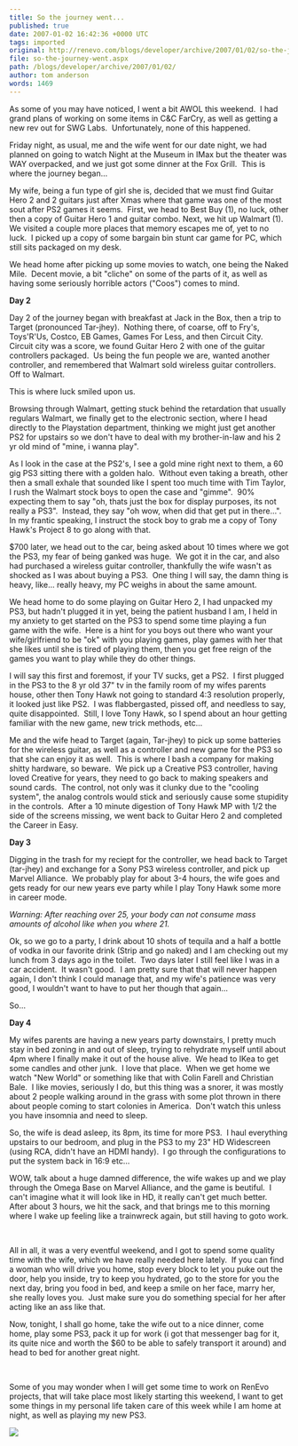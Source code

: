 ```yaml
---
title: So the journey went...
published: true
date: 2007-01-02 16:42:36 +0000 UTC
tags: imported 
original: http://renevo.com/blogs/developer/archive/2007/01/02/so-the-journey-went.aspx
file: so-the-journey-went.aspx
path: /blogs/developer/archive/2007/01/02/
author: tom anderson
words: 1469
---
```

As some of you may have noticed, I went a bit AWOL this weekend.  I had grand plans of working on some items in C&C FarCry, as well as getting a new rev out for SWG Labs.  Unfortunately, none of this happened.

Friday night, as usual, me and the wife went for our date night, we had planned on going to watch Night at the Museum in IMax but the theater was WAY overpacked, and we just got some dinner at the Fox Grill.  This is where the journey began...

My wife, being a fun type of girl she is, decided that we must find Guitar Hero 2 and 2 guitars just after Xmas where that game was one of the most sout after PS2 games it seems.  First, we head to Best Buy (1), no luck, other then a copy of Guitar Hero 1 and guitar combo. Next, we hit up Walmart (1). We visited a couple more places that memory escapes me of, yet to no luck.  I picked up a copy of some bargain bin stunt car game for PC, which still sits packaged on my desk.

We head home after picking up some movies to watch, one being the Naked Mile.  Decent movie, a bit "cliche" on some of the parts of it, as well as having some seriously horrible actors ("Coos") comes to mind.

**Day 2**

Day 2 of the journey began with breakfast at Jack in the Box, then a trip to Target (pronounced Tar-jhey).  Nothing there, of coarse, off to Fry's, Toys'R'Us, Costco, EB Games, Games For Less, and then Circuit City.  Circuit city was a score, we found Guitar Hero 2 with one of the guitar controllers packaged.  Us being the fun people we are, wanted another controller, and remembered that Walmart sold wireless guitar controllers.  Off to Walmart.

This is where luck smiled upon us.

Browsing through Walmart, getting stuck behind the retardation that usually regulars Walmart, we finally get to the electronic section, where I head directly to the Playstation department, thinking we might just get another PS2 for upstairs so we don't have to deal with my brother-in-law and his 2 yr old mind of "mine, i wanna play".

As I look in the case at the PS2's, I see a gold mine right next to them, a 60 gig PS3 sitting there with a golden halo.  Without even taking a breath, other then a small exhale that sounded like I spent too much time with Tim Taylor, I rush the Walmart stock boys to open the case and "gimme".  90% expecting them to say "oh, thats just the box for display purposes, its not really a PS3".  Instead, they say "oh wow, when did that get put in there...".  In my frantic speaking, I instruct the stock boy to grab me a copy of Tony Hawk's Project 8 to go along with that.

$700 later, we head out to the car, being asked about 10 times where we got the PS3, my fear of being ganked was huge.  We got it in the car, and also had purchased a wireless guitar controller, thankfully the wife wasn't as shocked as I was about buying a PS3.  One thing I will say, the damn thing is heavy, like... really heavy, my PC weighs in about the same amount.

We head home to do some playing on Guitar Hero 2, I had unpacked my PS3, but hadn't plugged it in yet, being the patient husband I am, I held in my anxiety to get started on the PS3 to spend some time playing a fun game with the wife.  Here is a hint for you boys out there who want your wife/girlfriend to be "ok" with you playing games, play games with her that she likes until she is tired of playing them, then you get free reign of the games you want to play while they do other things.

I will say this first and foremost, if your TV sucks, get a PS2.  I first plugged in the PS3 to the 8 yr old 37" tv in the family room of my wifes parents house, other then Tony Hawk not going to standard 4:3 resolution properly, it looked just like PS2.  I was flabbergasted, pissed off, and needless to say, quite disappointed.  Still, I love Tony Hawk, so I spend about an hour getting familiar with the new game, new trick methods, etc...

Me and the wife head to Target (again, Tar-jhey) to pick up some batteries for the wireless guitar, as well as a controller and new game for the PS3 so that she can enjoy it as well.  This is where I bash a company for making shitty hardware, so beware.  We pick up a Creative PS3 controller, having loved Creative for years, they need to go back to making speakers and sound cards.  The control, not only was it clunky due to the "cooling system", the analog controls would stick and seriously cause some stupidity in the controls.  After a 10 minute digestion of Tony Hawk MP with 1/2 the side of the screens missing, we went back to Guitar Hero 2 and completed the Career in Easy.

**Day 3**

Digging in the trash for my reciept for the controller, we head back to Target (tar-jhey) and exchange for a Sony PS3 wireless controller, and pick up Marvel Alliance.  We probably play for about 3-4 hours, the wife goes and gets ready for our new years eve party while I play Tony Hawk some more in career mode.

_Warning: After reaching over 25, your body can not consume mass amounts of alcohol like when you where 21._

Ok, so we go to a party, I drink about 10 shots of tequila and a half a bottle of vodka in our favorite drink (Strip and go naked) and I am checking out my lunch from 3 days ago in the toilet.  Two days later I still feel like I was in a car accident.  It wasn't good.  I am pretty sure that that will never happen again, I don't think I could manage that, and my wife's patience was very good, I wouldn't want to have to put her though that again...

So...

**Day 4**

My wifes parents are having a new years party downstairs, I pretty much stay in bed zoning in and out of sleep, trying to rehydrate myself until about 4pm where I finally make it out of the house alive.  We head to IKea to get some candles and other junk.  I love that place.  When we get home we watch "New World" or something like that with Colin Farell and Christian Bale.  I like movies, seriously I do, but this thing was a snorer, it was mostly about 2 people walking around in the grass with some plot thrown in there about people coming to start colonies in America.  Don't watch this unless you have insomnia and need to sleep.

So, the wife is dead asleep, its 8pm, its time for more PS3.  I haul everything upstairs to our bedroom, and plug in the PS3 to my 23" HD Widescreen (using RCA, didn't have an HDMI handy).  I go through the configurations to put the system back in 16:9 etc...

WOW, talk about a huge damned difference, the wife wakes up and we play through the Omega Base on Marvel Alliance, and the game is beutiful.  I can't imagine what it will look like in HD, it really can't get much better.  After about 3 hours, we hit the sack, and that brings me to this morning where I wake up feeling like a trainwreck again, but still having to goto work.

 

All in all, it was a very eventful weekend, and I got to spend some quality time with the wife, which we have really needed here lately.  If you can find a woman who will drive you home, stop every block to let you puke out the door, help you inside, try to keep you hydrated, go to the store for you the next day, bring you food in bed, and keep a smile on her face, marry her, she really loves you.  Just make sure you do something special for her after acting like an ass like that.

Now, tonight, I shall go home, take the wife out to a nice dinner, come home, play some PS3, pack it up for work (i got that messenger bag for it, its quite nice and worth the $60 to be able to safely transport it around) and head to bed for another great night.

 

Some of you may wonder when I will get some time to work on RenEvo projects, that will take place most likely starting this weekend, I want to get some things in my personal life taken care of this week while I am home at night, as well as playing my new PS3.

![][1]

[1]: http://renevo.com/aggbug.aspx?PostID=574

